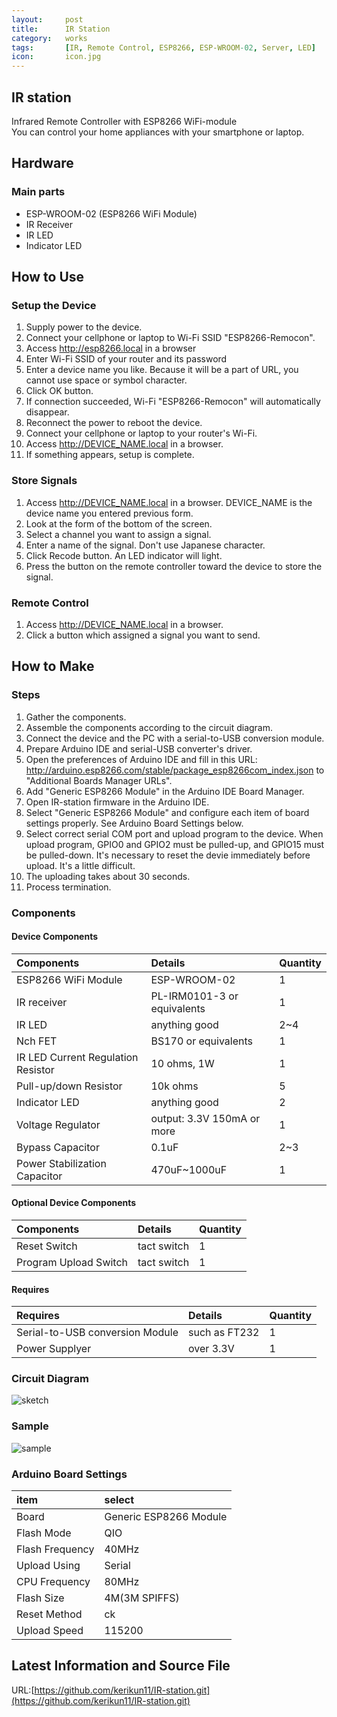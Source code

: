 ```yaml
---
layout:		post
title:		IR Station
category:	works
tags:		[IR, Remote Control, ESP8266, ESP-WROOM-02, Server, LED]
icon:		icon.jpg
---
```



## IR station 

Infrared Remote Controller with ESP8266 WiFi-module  
You can control your home appliances with your smartphone or laptop.

## Hardware 

### Main parts

  * ESP-WROOM-02 (ESP8266 WiFi Module)
  * IR Receiver
  * IR LED
  * Indicator LED


## How to Use  

### Setup the Device

  1. Supply power to the device.
  1. Connect your cellphone or laptop to Wi-Fi SSID "ESP8266-Remocon".
  1. Access http://esp8266.local in a browser
  1. Enter Wi-Fi SSID of your router and its password
  1. Enter a device name you like. Because it will be a part of URL, you cannot use space or symbol character.
  1. Click OK button.
  1. If connection succeeded, Wi-Fi "ESP8266-Remocon" will automatically disappear.
  1. Reconnect the power to reboot the device.
  1. Connect your cellphone or laptop to your router's Wi-Fi.
  1. Access http://DEVICE_NAME.local in a browser.
  1. If something appears, setup is complete.

### Store Signals

  1. Access http://DEVICE_NAME.local in a browser. DEVICE_NAME is the device name you entered previous form.
  1. Look at the form of the bottom of the screen.
  1. Select a channel you want to assign a signal.
  1. Enter a name of the signal. Don't use Japanese character.
  1. Click Recode button. An LED indicator will light.
  1. Press the button on the remote controller toward the device to store the signal.

### Remote Control

  1. Access http://DEVICE_NAME.local in a browser.
  1. Click a button which assigned a signal you want to send.


## How to Make

### Steps

  1. Gather the components.
  1. Assemble the components according to the circuit diagram.
  1. Connect the device and the PC with a serial-to-USB conversion module.
  1. Prepare Arduino IDE and serial-USB converter's driver.
  1. Open the preferences of Arduino IDE and fill in this URL: http://arduino.esp8266.com/stable/package_esp8266com_index.json to "Additional Boards Manager URLs".
  1. Add "Generic ESP8266 Module" in the Arduino IDE Board Manager.
  1. Open IR-station firmware in the Arduino IDE.
  1. Select "Generic ESP8266 Module" and configure each item of board settings properly. See Arduino Board Settings below.
  1. Select correct serial COM port and upload program to the device. When upload program, GPIO0 and GPIO2 must be pulled-up, and GPIO15 must be pulled-down. It's necessary to reset the devie immediately before upload. It's a little difficult.
  1. The uploading takes about 30 seconds.
  1. Process termination.

### Components

#### Device Components

|Components|Details|Quantity|
|:-------------|:-------|:--------|
| ESP8266 WiFi Module | ESP-WROOM-02 | 1 |
| IR receiver | PL-IRM0101-3 or equivalents | 1 |
| IR LED | anything good | 2~4 |
| Nch FET | BS170 or equivalents | 1 |
| IR LED Current Regulation Resistor | 10 ohms, 1W | 1 |
| Pull-up/down Resistor | 10k ohms | 5 |
| Indicator LED | anything good | 2 |
| Voltage Regulator | output: 3.3V 150mA or more | 1 |
| Bypass Capacitor | 0.1uF | 2~3 |
| Power Stabilization Capacitor | 470uF~1000uF | 1 |

#### Optional Device Components

|Components|Details|Quantity|
|:-------------|:-------|:--------|
| Reset Switch | tact switch | 1 |
| Program Upload Switch | tact switch | 1 |

#### Requires

| Requires |Details|Quantity|
|:------|:-------|:--------|
| Serial-to-USB conversion Module | such as FT232  | 1 |
| Power Supplyer | over 3.3V | 1 |

### Circuit Diagram

![sketch](sketch.png)

### Sample

![sample](brb.jpg)

### Arduino Board Settings

| item | select |
| :---- | :---------------------- |
| Board | Generic ESP8266 Module |
| Flash Mode | QIO |
| Flash Frequency | 40MHz |
| Upload Using | Serial |
| CPU Frequency | 80MHz |
| Flash Size | 4M\(3M SPIFFS\) |
| Reset Method | ck |
| Upload Speed | 115200 |

## Latest Information and Source File

URL:[https://github.com/kerikun11/IR-station.git](https://github.com/kerikun11/IR-station.git)
